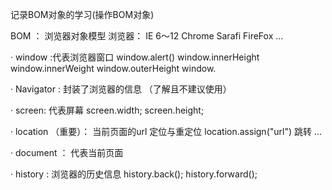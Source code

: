 
记录BOM对象的学习(操作BOM对象)

BOM ： 浏览器对象模型
    浏览器： IE 6～12
            Chrome
            Sarafi
            FireFox
            ...

· window :代表浏览器窗口
    window.alert()
    window.innerHeight
    window.innerWeight
    window.outerHeight
    window.

· Navigator : 封装了浏览器的信息 （了解且不建议使用）


· screen: 代表屏幕
    screen.width;
    screen.height;


·   location （重要）： 当前页面的url
         定位与重定位
         location.assign("url")  跳转
            ...

·   document ： 代表当前页面
   

·  history : 浏览器的历史信息
            history.back();
            history.forward();